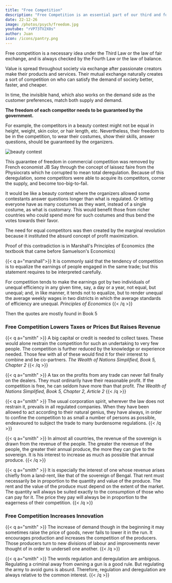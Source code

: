 ```yaml
---
title: "Free Competition"
description: "Free Competition is an essential part of our third and fourth law of value. Competition is the third law. Freedom is the fourth law"
date: 22-12-26
image: /photos/psych/freedom.jpg
youtube: "rVP73TV2X0s"
author: Juan
icon: /icons/pantry.png
---
```


<!-- 
What is the original quote by Adam Smith in which he says that competition only works when the competitors are equal?
This question previously had details. They are now in a comment.
Profile photo for Jun Dalisay
Jun Dalisay
, Has gone through Smith's works word by word, like a Bible
Answered April 6, 2016

To rephrase the question: "Where does Smith say that poverty will be minimum and welfare, maximum, when competitors are equal?"
 -->

Free competition is a necessary idea under the Third Law or the law of fair exchange, and is always checked by the Fourth Law or the law of balance. 

Value is spread throughout society via exchange after passionate creators make their products and services. Their mutual exchange naturally creates a sort of competition on who can satisfy the demand of society better, faster, and cheaper. 

In time, the invisible hand, which also works on the demand side as the customer preferences, match both supply and demand.  

<!-- does not mean the competitors need to be equal. Instead,  -->

**The freedom of each competitor needs to be guaranteed by the government.** 

For example, the competitors in a beauty contest might not be equal in height, weight, skin color, or hair length, etc. Nevertheless, their freedom to be in the competition, to wear their costumes, show their skills, answer questions, should be guaranteed by the organizers. 

![beauty contest](https://res.cloudinary.com/nara/image/upload/v1632386432/photos/beauty600.jpg)

This guarantee of freedom in commercial competition was removed by French economist JB Say through the concept of laissez faire from the Physiocrats which he corrupted to mean total deregulation. Because of this deregulation, some competitors were able to acquire its competitors, corner the supply, and become too-big-to-fail. 

It would be like a beauty contest where the organizers allowed some contestants answer questions longer than what is regulated. Or letting everyone have as many costumes as they want, instead of a single costume, as what is customary. This would benefit those from richer countries who could spend more for such costumes and thus bend the votes towards their favor. 

<!-- and this later corrupted the original laissez faire of the Physiocrats via misinterpretations of English economists. -->

The need for equal competitors was then created by the <!--  unnecessarily created by the --> marginal revolution because it instituted the absurd concept of profit maximization. 

<!-- It is absurd because Smith says that profits and prices from manufactures must decline naturally through time. A simple proof of this is the price of cellphones from the '90s compared to today. The only way to maximize profits would be to monopolize the cellphone manufacture, and this manifests as companies becoming bigger and more unequal. 

For example, Apple has become a huge company that bans others from copying its tech via Intellectual Property. This system makes welfare go to the top, increasing inequality, which is really just poverty taking place in a rich country. To solve this, economists teach that competitors must be equal to prevent inequality, which contradicts their teaching of profit maximization which creates the inequality in the first place. -->

Proof of this contradiction is in Marshall's Principles of Economics (the textbook that came before Samuelson's Economics)

{{< q a="marshall">}}
It is commonly said that the tendency of competition is to equalize the earnings of people engaged in the same trade<!-- or in trades of equal difficulty -->; but this statement requires to be interpreted carefully. 

For competition tends to make the earnings got by two individuals of unequal efficiency in any given time, say, a day or a year, not equal, but unequal; and, in like manner, it tends not to equalize, but to render unequal the average weekly wages in two districts in which the average standards of efficiency are unequal.
<cite>Principles of Economics</cite>
{{< /q >}}


<!-- Adam Smith said that 
But if your question is about free competition (with justice integrated) instead of equal competition (with no justice): "Where does Smith say that poverty will be minimum and welfare, maximum, when competitors are free under the umbrella of justice provided by the sovereign?"  -->


Then the quotes are mostly found in Book 5


### Free Competition Lowers Taxes or Prices But Raises Revenue

{{< q a="smith" >}}
A big capital or credit is needed to collect taxes. These would alone restrain the competition for such an undertaking to very few people. The competition is further reduced by the knowledge or experience needed. Those few with all of these would find it for their interest to combine and be co-partners.
<cite>The Wealth of Nations Simplified, Book 5, Chapter 2</cite>
{{< /q >}}

{{< q a="smith" >}}
A tax on the profits from any trade can never fall finally on the dealers. They must ordinarily have their reasonable profit. If the competition is free, he can seldom have more than that profit.
<cite>The Wealth of Nations Simplified, Book 5, Chapter 2, Article 2</cite>
{{< /q >}}

{{< q a="smith" >}}
The usual corporation spirit, wherever the law does not restrain it, prevails in all regulated companies. When they have been allowed to act according to their natural genius, they have always, in order to confine the competition to as small a number of persons as possible, endeavoured to subject the trade to many burdensome regulations.
{{< /q >}}

{{< q a="smith" >}}
In almost all countries, the revenue of the sovereign is drawn from the revenue of the people. The greater the revenue of the people, the greater their annual produce, the more they can give to the sovereign. It is his interest to increase as much as possible that annual produce. 
{{< /q >}}

{{< q a="smith" >}}
It is especially the interest of one whose revenue arises chiefly from a land-rent, like that of the sovereign of Bengal. That rent must necessarily be in proportion to the quantity and value of the produce. The rent and the value of the produce must depend on the extent of the market. The quantity will always be suited exactly to the consumption of those who can pay for it. The price they pay will always be in proportion to the eagerness of their competition.
{{< /q >}}



### Free Competition Increases Innovation

{{< q a="smith" >}}
The increase of demand though in the beginning it may sometimes raise the price of goods, never fails to lower it in the run. It encourages production and increases the competition of the producers. Those producers turn to new divisions of labour and improvements never thought of in order to undersell one another.
{{< /q >}}

{{< q a="smith" >}}
The words regulation and deregulation are ambigous. Regulating a criminal away from owning a gun is a good rule. But regulating the army to avoid guns is absurd. Therefore, regulation and deregulation are always relative to the common interest.
{{< /q >}}
